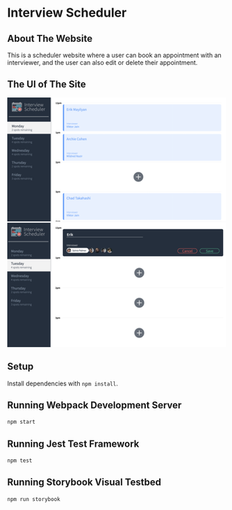 # Interview Scheduler

## About The Website

This is a scheduler website where a user can book an appointment with an interviewer, and the user can also edit or delete their appointment. 

## The UI of The Site

!["List Of Appointments"](https://github.com/erikmayilyan/scheduler/blob/master/docs/monday.png)
!["Booking An Appointments"](https://github.com/erikmayilyan/scheduler/blob/master/docs/tuesday.png)

## Setup

Install dependencies with `npm install`.

## Running Webpack Development Server

```sh
npm start
```

## Running Jest Test Framework

```sh
npm test
```

## Running Storybook Visual Testbed

```sh
npm run storybook
```
